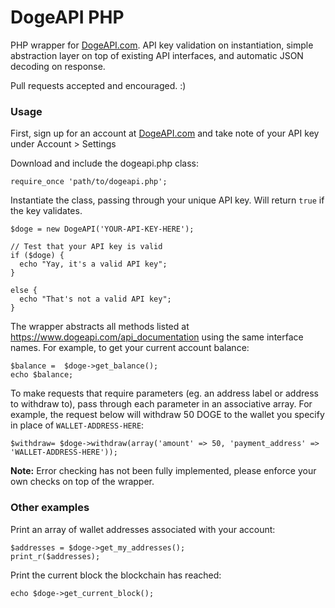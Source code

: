 DogeAPI PHP
===========

PHP wrapper for [DogeAPI.com](https://www.dogeapi.com/). API key validation on instantiation, simple abstraction layer on top of existing API interfaces, and automatic JSON decoding on response.

Pull requests accepted and encouraged. :)

### Usage

First, sign up for an account at [DogeAPI.com](https://www.dogeapi.com/) and take note of your API key under Account > Settings

Download and include the dogeapi.php class:

~~~
require_once 'path/to/dogeapi.php';
~~~

Instantiate the class, passing through your unique API key. Will return `true` if the key validates. 

~~~
$doge = new DogeAPI('YOUR-API-KEY-HERE');

// Test that your API key is valid
if ($doge) {
  echo "Yay, it's a valid API key";
}

else {
  echo "That's not a valid API key";
}
~~~

The wrapper abstracts all methods listed at https://www.dogeapi.com/api_documentation using the same interface names. For example, to get your current account balance:

~~~
$balance =  $doge->get_balance();
echo $balance;
~~~

To make requests that require parameters (eg. an address label or address to withdraw to), pass through each parameter in an associative array. For example, the request below will withdraw 50 DOGE to the wallet you specify in place of `WALLET-ADDRESS-HERE`:

~~~
$withdraw= $doge->withdraw(array('amount' => 50, 'payment_address' => 'WALLET-ADDRESS-HERE'));
~~~

**Note:** Error checking has not been fully implemented, please enforce your own checks on top of the wrapper. 

### Other examples

Print an array of wallet addresses associated with your account:

~~~
$addresses = $doge->get_my_addresses();
print_r($addresses);
~~~

Print the current block the blockchain has reached:

~~~
echo $doge->get_current_block();
~~~





